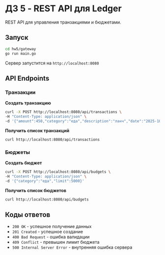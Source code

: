 # ДЗ 5 - REST API для Ledger

REST API для управления транзакциями и бюджетами.

## Запуск

```bash
cd hw5/gateway
go run main.go
```

Сервер запустится на `http://localhost:8080`

## API Endpoints

### Транзакции

**Создать транзакцию**
```bash
curl -X POST http://localhost:8080/api/transactions \
-H "Content-Type: application/json" \
-d '{"amount":450,"category":"еда","description":"ланч","date":"2025-10-20"}'
```

**Получить список транзакций**
```bash
curl http://localhost:8080/api/transactions
```

### Бюджеты

**Создать бюджет**
```bash
curl -X POST http://localhost:8080/api/budgets \
-H "Content-Type: application/json" \
-d '{"category":"еда","limit":5000}'
```

**Получить список бюджетов**
```bash
curl http://localhost:8080/api/budgets
```

## Коды ответов

- `200 OK` - успешное получение данных
- `201 Created` - успешное создание
- `400 Bad Request` - ошибка валидации
- `409 Conflict` - превышен лимит бюджета
- `500 Internal Server Error` - внутренняя ошибка сервера

